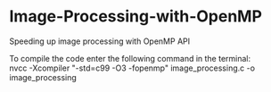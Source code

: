 # Image-Processing-with-OpenMP
Speeding up image processing with OpenMP API

To compile the code enter the following command in the terminal:  
nvcc -Xcompiler "-std=c99 -O3 -fopenmp" image_processing.c -o image_processing
